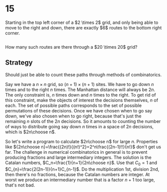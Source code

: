 # 15

<p>Starting in the top left corner of a $2 \times 2$ grid, and only being able to move to the right and down, there are exactly $6$ routes to the bottom right corner.</p>
<div class="center">
<img src="resources/images/0015.png?1678992052" class="dark_img" alt=""></div>
<p>How many such routes are there through a $20 \times 20$ grid?</p>

## Strategy

Should just be able to count these paths through methods of combinatorics.

Say we have a $n\times n$ grid, so $(n+1)\times (n+1)$ sites. We have to go down $n$ times and to the right $n$ times. The Manhattan distance will always be $2n$. The only constraint is, $n$ times down and $n$ times to the right. To get rid of this constraint, make the objects of interest the decisions themselves, $n$ of each. The set of possible paths corresponds to the set of possible permutations of these decisions. Once we have chosen when to go say down, we've also chosen when to go right, because that's just the remaining $n$ slots of the $2n$ decisions. So it amounts to counting the number of ways to distribute going say down $n$ times in a space of $2n$ decisions, which is $2n\choose n$.

So let's write a program to calculate $2n\choose n$ for large $n$. Properties like ${2n\choose n}=\frac{(2n)!}{(n!)^2}=2^n\frac{(2n-1)!!}{n!}$ don't get us far. The challenge in numerical combinatorics in general is to prevent producing fractions and large intermediary integers. The solution is the Catalan numbers, $C_n=\frac{1}{n+1}{2n\choose n}$. Use that $C_0=1$ and $C_{n}=\frac{2(2n-1)}{n+1}C_{n-1}$. Do the multiplication 1st, division 2nd, then there's no fractions, because the Catalan numbers are integer. At worst we produce an intermediary number that is a factor $n+1$ too large, that's not bad.
